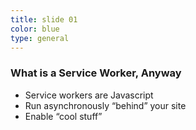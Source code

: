 ```yaml
---
title: slide 01
color: blue
type: general
---
```

### What is a Service Worker, Anyway

* Service workers are Javascript
* Run asynchronously “behind” your site
* Enable “cool stuff”
